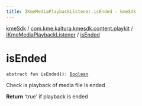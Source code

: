 ```yaml
---
title: IKmeMediaPlaybackListener.isEnded - kmeSdk
---
```


[kmeSdk](../../index.html) / [com.kme.kaltura.kmesdk.content.playkit](../index.html) / [IKmeMediaPlaybackListener](index.html) / [isEnded](./is-ended.html)

# isEnded

`abstract fun isEnded(): `[`Boolean`](https://kotlinlang.org/api/latest/jvm/stdlib/kotlin/-boolean/index.html)

Check is playback of media file is ended

**Return**
'true' if playback is ended


